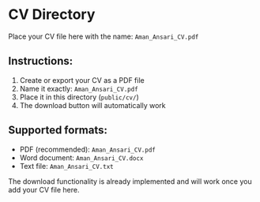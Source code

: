 # CV Directory

Place your CV file here with the name: `Aman_Ansari_CV.pdf`

## Instructions:

1. Create or export your CV as a PDF file
2. Name it exactly: `Aman_Ansari_CV.pdf`
3. Place it in this directory (`public/cv/`)
4. The download button will automatically work

## Supported formats:

- PDF (recommended): `Aman_Ansari_CV.pdf`
- Word document: `Aman_Ansari_CV.docx`
- Text file: `Aman_Ansari_CV.txt`

The download functionality is already implemented and will work once you add your CV file here.
